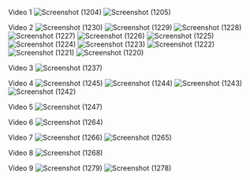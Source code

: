 Video 1
![Screenshot (1204)](https://github.com/user-attachments/assets/3744c5dc-d38d-4988-a9e5-39dbae12ca32)
![Screenshot (1205)](https://github.com/user-attachments/assets/65fbf408-d2cf-43b3-ac7c-45ecb256d44a)

Video 2
![Screenshot (1230)](https://github.com/user-attachments/assets/e1d5e5e7-c709-4641-a399-68584aa03c0d)
![Screenshot (1229)](https://github.com/user-attachments/assets/bfff9c05-2ca5-4d15-851a-46b668aef328)
![Screenshot (1228)](https://github.com/user-attachments/assets/f4999268-0d62-45c7-b3fb-99659424b4dc)
![Screenshot (1227)](https://github.com/user-attachments/assets/c570c05f-e1af-48bc-a63d-f9a43e59366e)
![Screenshot (1226)](https://github.com/user-attachments/assets/fea3cc5e-30f8-42b9-a7b8-f9beb44df360)
![Screenshot (1225)](https://github.com/user-attachments/assets/3a5a9394-bcda-4c84-b13e-5e5756ad67dd)
![Screenshot (1224)](https://github.com/user-attachments/assets/318a7743-a574-4b7a-856b-ac11320c91a1)
![Screenshot (1223)](https://github.com/user-attachments/assets/f11b1d46-8836-48aa-81fa-617538cafc17)
![Screenshot (1222)](https://github.com/user-attachments/assets/f23498de-f706-45f3-8bc6-f1c442e99928)
![Screenshot (1221)](https://github.com/user-attachments/assets/9de7de5b-4955-480c-86c2-756e9d1ab413)
![Screenshot (1220)](https://github.com/user-attachments/assets/84278ea2-a3f5-4ab2-89dd-587ec8cea654)

Video 3
![Screenshot (1237)](https://github.com/user-attachments/assets/1ee606c9-66f3-4a90-a674-1e45d6bb6bab)

Video 4
![Screenshot (1245)](https://github.com/user-attachments/assets/c0dd40f6-63aa-4b9f-ba19-bc9bcfd22362)
![Screenshot (1244)](https://github.com/user-attachments/assets/c80ef42f-6438-4c8b-8cdd-4b4551f195d0)
![Screenshot (1243)](https://github.com/user-attachments/assets/6875c9aa-0946-41b4-9537-99ca6b7286d5)
![Screenshot (1242)](https://github.com/user-attachments/assets/4c7d7cae-1b8b-4a01-9629-23630ef6afab)

Video 5
![Screenshot (1247)](https://github.com/user-attachments/assets/32189d0d-fee7-4ec0-8438-30a697574378)

Video 6
![Screenshot (1264)](https://github.com/user-attachments/assets/83d6ff85-d2ac-465b-9c6e-9bdca5691052)

Video 7
![Screenshot (1266)](https://github.com/user-attachments/assets/7ec6e58b-39f0-4125-bd19-e0ebe229b7bd)
![Screenshot (1265)](https://github.com/user-attachments/assets/848a6431-d27b-485b-bf41-7314c9708017)

Video 8
![Screenshot (1268)](https://github.com/user-attachments/assets/6b0e7e57-6510-4138-a4b7-058e19d856da)

Video 9
![Screenshot (1279)](https://github.com/user-attachments/assets/885fbcee-1b34-4ad5-88b4-1a1a3ab0b872)
![Screenshot (1278)](https://github.com/user-attachments/assets/1bf460eb-53c6-4173-ba3a-bc5bfae45356)
